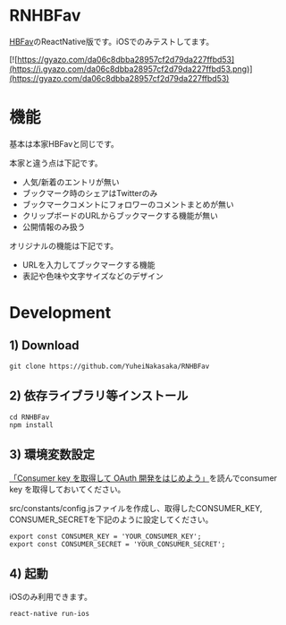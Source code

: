 # RNHBFav

[HBFav](http://hbfav.bloghackers.net/)のReactNative版です。iOSでのみテストしてます。

[![https://gyazo.com/da06c8dbba28957cf2d79da227ffbd53](https://i.gyazo.com/da06c8dbba28957cf2d79da227ffbd53.png)](https://gyazo.com/da06c8dbba28957cf2d79da227ffbd53)

# 機能

基本は本家HBFavと同じです。

本家と違う点は下記です。

- 人気/新着のエントリが無い
- ブックマーク時のシェアはTwitterのみ
- ブックマークコメントにフォロワーのコメントまとめが無い
- クリップボードのURLからブックマークする機能が無い
- 公開情報のみ扱う

オリジナルの機能は下記です。

- URLを入力してブックマークする機能
- 表記や色味や文字サイズなどのデザイン

# Development

## 1) Download

```
git clone https://github.com/YuheiNakasaka/RNHBFav
```

## 2) 依存ライブラリ等インストール

```
cd RNHBFav
npm install
```

## 3) 環境変数設定

[「Consumer key を取得して OAuth 開発をはじめよう」](http://developer.hatena.ne.jp/ja/documents/auth/apis/oauth/consumer)を読んでconsumer key
を取得しておいてください。

src/constants/config.jsファイルを作成し、取得したCONSUMER_KEY, CONSUMER_SECRETを下記のように設定してください。

```[config.js]
export const CONSUMER_KEY = 'YOUR_CONSUMER_KEY';
export const CONSUMER_SECRET = 'YOUR_CONSUMER_SECRET';
```

## 4) 起動

iOSのみ利用できます。

```
react-native run-ios
```
